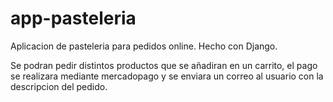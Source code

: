 # app-pasteleria

Aplicacion de pasteleria para pedidos online. Hecho con Django.

Se podran pedir distintos productos que se añadiran en un carrito, el pago se realizara mediante mercadopago y se enviara un correo al usuario con la descripcion del pedido.

